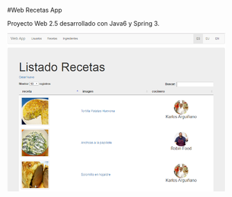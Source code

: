 #Web Recetas App

Proyecto Web 2.5 desarrollado con Java6 y Spring 3.

![Alt text](documentacion/screenshot.png?raw=true 'pantallazo de listado recetas')
